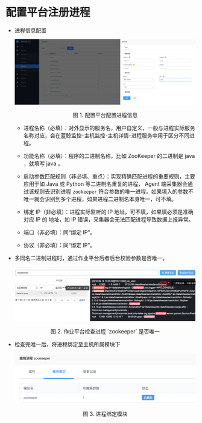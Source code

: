 # 配置平台注册进程

- 进程信息配置

  ![](../../media/process_monitor_cmdb_config.png)
  <center>图 1. 配置平台配置进程信息</center>

  - 进程名称（必填）：对外显示的服务名，用户自定义，一般与进程实际服务名称对应，会在蓝鲸监控-主机监控-主机详情-进程服务中用于区分不同进程。

  - 功能名称（必填）：程序的二进制名称，比如 ZooKeeper 的二进制是 java ，就填写 java 。

  - 启动参数匹配规则（非必填、重点）：实现精确匹配进程的重要规则，主要应用于如 Java 或 Python 等二进制名重复的进程， Agent 端采集器会通过该规则去识别进程 `zookeeper` 符合参数的唯一进程。如果填入的参数不唯一就会识别到多个进程，如果进程二进制名本身唯一，可不填。

  - 绑定 IP（非必填）：进程实际监听的 IP 地址，可不填，如果填必须是准确对应 IP 的 地址，如 IP 错误，采集器会无法匹配进程导致数据上报异常。

  - 端口（非必填）：同“绑定 IP”。

  - 协议（非必填）：同“绑定 IP”。

- 多同名二进制进程时，通过作业平台后者后台校验参数是否唯一。

  ![](../../media/15372540828019.jpg)
  <center>图 2. 作业平台检查进程 `zookeeper` 是否唯一</center>

- 检查完唯一后，将进程绑定至主机所属模块下

  ![](../../media/15372541510652.jpg)
  <center>图 3. 进程绑定模块</center>
